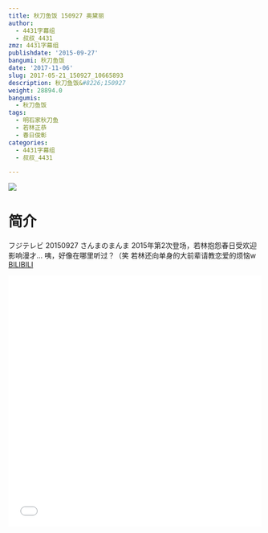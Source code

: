 ```yaml
---
title: 秋刀鱼饭 150927 奥黛丽
author:
  - 4431字幕组
  - 叔叔_4431
zmz: 4431字幕组
publishdate: '2015-09-27'
bangumi: 秋刀鱼饭
date: '2017-11-06'
slug: 2017-05-21_150927_10665893
description: 秋刀鱼饭&#8226;150927
weight: 28894.0
bangumis:
  - 秋刀鱼饭
tags:
  - 明石家秋刀鱼
  - 若林正恭
  - 春日俊彰
categories:
  - 4431字幕组
  - 叔叔_4431

---
```

![](https://i.imgur.com/2VZbzPd.png)
# 简介  
フジテレビ 20150927 さんまのまんま
2015年第2次登场，若林抱怨春日受欢迎影响漫才...
咦，好像在哪里听过？（笑
若林还向单身的大前辈请教恋爱的烦恼w
  [BILIBILI](https://www.bilibili.com/video/av10665893/)

  <iframe src="//www.bilibili.com/blackboard/player.html?aid=10665893" width="100%" height="500" frameborder="0" allowfullscreen="allowfullscreen"></iframe>
